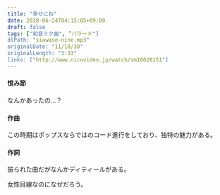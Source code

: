```yaml
---
title: "幸せにね"
date: 2018-06-24T04:15:05+09:00
draft: false
tags: ["初音ミク曲", ”バラード"]
dlPath: "siawase-nine.mp3"
originalDate: "11/10/30"
originalLength: "3:33"
links: ["http://www.nicovideo.jp/watch/sm16028151"]
---
```


#### 恨み節

なんかあったの…？

#### 作曲

この時期はポップスならではのコード進行をしており、独特の魅力がある。

#### 作詞

振られた曲だがなんかディティールがある。

女性目線なのになぜだろう。
